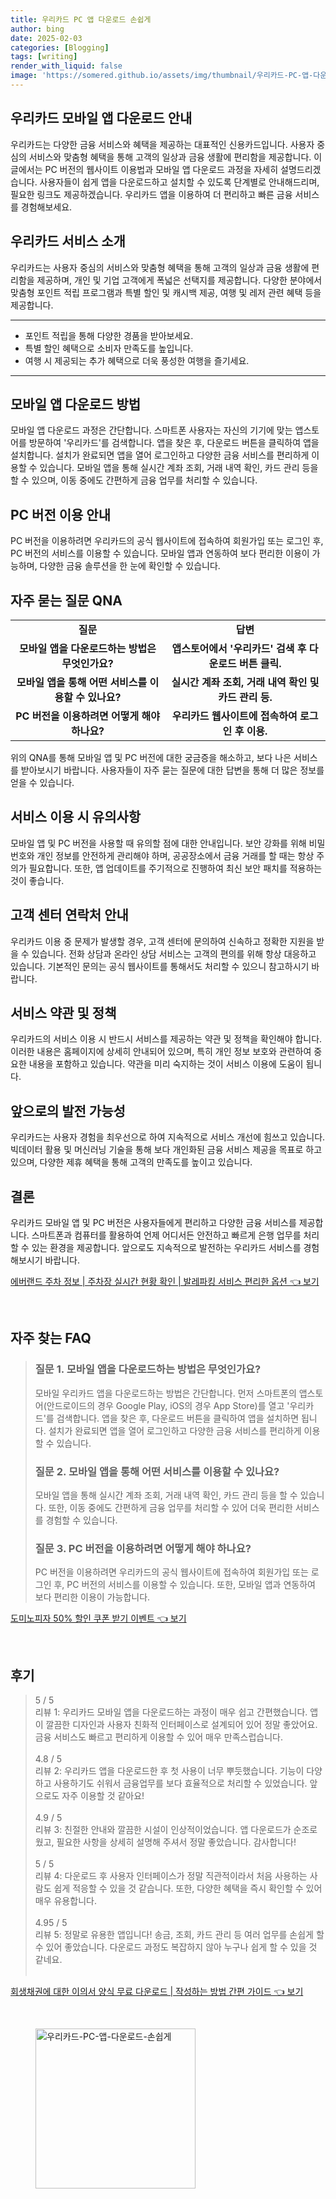 ```yaml
---
title: 우리카드 PC 앱 다운로드 손쉽게
author: bing
date: 2025-02-03
categories: [Blogging]
tags: [writing]
render_with_liquid: false
image: 'https://somered.github.io/assets/img/thumbnail/우리카드-PC-앱-다운로드-손쉽게.webp'
---
```



<h2 id='우리카드 모바일 앱 다운로드 안내'>우리카드 모바일 앱 다운로드 안내</h2>

<p>우리카드는 다양한 금융 서비스와 혜택을 제공하는 대표적인 신용카드입니다. 사용자 중심의 서비스와 맞춤형 혜택을 통해 고객의 일상과 금융 생활에 편리함을 제공합니다. 이 글에서는 PC 버전의 웹사이트 이용법과 모바일 앱 다운로드 과정을 자세히 설명드리겠습니다. 사용자들이 쉽게 앱을 다운로드하고 설치할 수 있도록 단계별로 안내해드리며, 필요한 링크도 제공하겠습니다. 우리카드 앱을 이용하여 더 편리하고 빠른 금융 서비스를 경험해보세요.</p>

<h2 id='우리카드 서비스 소개'>우리카드 서비스 소개</h2>

<p>우리카드는 사용자 중심의 서비스와 맞춤형 혜택을 통해 고객의 일상과 금융 생활에 편리함을 제공하며, 개인 및 기업 고객에게 폭넓은 선택지를 제공합니다. 다양한 분야에서 맞춤형 포인트 적립 프로그램과 특별 할인 및 캐시백 제공, 여행 및 레저 관련 혜택 등을 제공합니다.</p>

<hr />

<ul>
    <li>포인트 적립을 통해 다양한 경품을 받아보세요.</li>
    <li>특별 할인 혜택으로 소비자 만족도를 높입니다.</li>
    <li>여행 시 제공되는 추가 혜택으로 더욱 풍성한 여행을 즐기세요.</li>
</ul>

<hr />

<h2 id='모바일 앱 다운로드 방법'>모바일 앱 다운로드 방법</h2>

<p>모바일 앱 다운로드 과정은 간단합니다. 스마트폰 사용자는 자신의 기기에 맞는 앱스토어를 방문하여 '우리카드'를 검색합니다. 앱을 찾은 후, 다운로드 버튼을 클릭하여 앱을 설치합니다. 설치가 완료되면 앱을 열어 로그인하고 다양한 금융 서비스를 편리하게 이용할 수 있습니다. 모바일 앱을 통해 실시간 계좌 조회, 거래 내역 확인, 카드 관리 등을 할 수 있으며, 이동 중에도 간편하게 금융 업무를 처리할 수 있습니다.</p>

<h2 id='PC 버전 이용 안내'>PC 버전 이용 안내</h2>

<p>PC 버전을 이용하려면 우리카드의 공식 웹사이트에 접속하여 회원가입 또는 로그인 후, PC 버전의 서비스를 이용할 수 있습니다. 모바일 앱과 연동하여 보다 편리한 이용이 가능하며, 다양한 금융 솔루션을 한 눈에 확인할 수 있습니다.</p>

<h2 id='자주 묻는 질문 QNA'>자주 묻는 질문 QNA</h2>

<table>
    <tr>
        <td style="text-align: center; height: 17px;"><b>질문</b></td>
        <td style="text-align: center; height: 17px;"><b>답변</b></td>
    </tr>
    <tr>
        <td style="text-align: center; height: 17px;"><b>모바일 앱을 다운로드하는 방법은 무엇인가요?</b></td>
        <td style="text-align: center; height: 17px;"><b>앱스토어에서 '우리카드' 검색 후 다운로드 버튼 클릭.</b></td>
    </tr>
    <tr>
        <td style="text-align: center; height: 17px;"><b>모바일 앱을 통해 어떤 서비스를 이용할 수 있나요?</b></td>
        <td style="text-align: center; height: 17px;"><b>실시간 계좌 조회, 거래 내역 확인 및 카드 관리 등.</b></td>
    </tr>
    <tr>
        <td style="text-align: center; height: 17px;"><b>PC 버전을 이용하려면 어떻게 해야 하나요?</b></td>
        <td style="text-align: center; height: 17px;"><b>우리카드 웹사이트에 접속하여 로그인 후 이용.</b></td>
    </tr>
</table>

<p>위의 QNA를 통해 모바일 앱 및 PC 버전에 대한 궁금증을 해소하고, 보다 나은 서비스를 받아보시기 바랍니다. 사용자들이 자주 묻는 질문에 대한 답변을 통해 더 많은 정보를 얻을 수 있습니다.</p>

<h2 id='서비스 이용 시 유의사항'>서비스 이용 시 유의사항</h2>

<p>모바일 앱 및 PC 버전을 사용할 때 유의할 점에 대한 안내입니다. 보안 강화를 위해 비밀번호와 개인 정보를 안전하게 관리해야 하며, 공공장소에서 금융 거래를 할 때는 항상 주의가 필요합니다. 또한, 앱 업데이트를 주기적으로 진행하여 최신 보안 패치를 적용하는 것이 좋습니다.</p>

<h2 id='고객 센터 연락처 안내'>고객 센터 연락처 안내</h2>

<p>우리카드 이용 중 문제가 발생할 경우, 고객 센터에 문의하여 신속하고 정확한 지원을 받을 수 있습니다. 전화 상담과 온라인 상담 서비스는 고객의 편의를 위해 항상 대응하고 있습니다. 기본적인 문의는 공식 웹사이트를 통해서도 처리할 수 있으니 참고하시기 바랍니다.</p>

<h2 id='서비스 약관 및 정책'>서비스 약관 및 정책</h2>

<p>우리카드의 서비스 이용 시 반드시 서비스를 제공하는 약관 및 정책을 확인해야 합니다. 이러한 내용은 홈페이지에 상세히 안내되어 있으며, 특히 개인 정보 보호와 관련하여 중요한 내용을 포함하고 있습니다. 약관을 미리 숙지하는 것이 서비스 이용에 도움이 됩니다.</p>

<h2 id='앞으로의 발전 가능성'>앞으로의 발전 가능성</h2>

<p>우리카드는 사용자 경험을 최우선으로 하여 지속적으로 서비스 개선에 힘쓰고 있습니다. 빅데이터 활용 및 머신러닝 기술을 통해 보다 개인화된 금융 서비스 제공을 목표로 하고 있으며, 다양한 제휴 혜택을 통해 고객의 만족도를 높이고 있습니다.</p>

<h2 id='결론'>결론</h2>

<p>우리카드 모바일 앱 및 PC 버전은 사용자들에게 편리하고 다양한 금융 서비스를 제공합니다. 스마트폰과 컴퓨터를 활용하여 언제 어디서든 안전하고 빠르게 은행 업무를 처리할 수 있는 환경을 제공합니다. 앞으로도 지속적으로 발전하는 우리카드 서비스를 경험해보시기 바랍니다.</p>


<p><a class="click-button" title="에버랜드 주차 정보 | 주차장 실시간 현황 확인 | 발레파킹 서비스 편리한 옵션" href="https://somered.github.io/posts/%EC%97%90%EB%B2%84%EB%9E%9C%EB%93%9C-%EC%A3%BC%EC%B0%A8-%EC%A0%95%EB%B3%B4-%EC%A3%BC%EC%B0%A8%EC%9E%A5-%EC%8B%A4%EC%8B%9C%EA%B0%84-%ED%98%84%ED%99%A9-%ED%99%95%EC%9D%B8-%EB%B0%9C%EB%A0%88%ED%8C%8C%ED%82%B9-%EC%84%9C%EB%B9%84%EC%8A%A4-%ED%8E%B8%EB%A6%AC%ED%95%9C-%EC%98%B5%EC%85%98/" rel="dofollow">에버랜드 주차 정보 | 주차장 실시간 현황 확인 | 발레파킹 서비스 편리한 옵션 👈 보기</a></p><br>
<h2 id='자주_찾는_FAQ'>자주 찾는 FAQ</h2>
<div itemscope="" itemtype="https://schema.org/FAQPage">
<blockquote>
<div itemscope="" itemprop="mainEntity" itemtype="https://schema.org/Question">
<h3 itemprop="name">질문 1. 모바일 앱을 다운로드하는 방법은 무엇인가요?</h3>
<div itemscope="" itemprop="acceptedAnswer" itemtype="https://schema.org/Answer">
<span itemprop="text">
<p>모바일 우리카드 앱을 다운로드하는 방법은 간단합니다. 먼저 스마트폰의 앱스토어(안드로이드의 경우 Google Play, iOS의 경우 App Store)를 열고 '우리카드'를 검색합니다. 앱을 찾은 후, 다운로드 버튼을 클릭하여 앱을 설치하면 됩니다. 설치가 완료되면 앱을 열어 로그인하고 다양한 금융 서비스를 편리하게 이용할 수 있습니다.</p>
</span>
</div>
</div>
<div itemscope="" itemprop="mainEntity" itemtype="https://schema.org/Question">
<h3 itemprop="name">질문 2. 모바일 앱을 통해 어떤 서비스를 이용할 수 있나요?</h3>
<div itemscope="" itemprop="acceptedAnswer" itemtype="https://schema.org/Answer">
<span itemprop="text">
<p>모바일 앱을 통해 실시간 계좌 조회, 거래 내역 확인, 카드 관리 등을 할 수 있습니다. 또한, 이동 중에도 간편하게 금융 업무를 처리할 수 있어 더욱 편리한 서비스를 경험할 수 있습니다.</p>
</span>
</div>
</div>
<div itemscope="" itemprop="mainEntity" itemtype="https://schema.org/Question">
<h3 itemprop="name">질문 3. PC 버전을 이용하려면 어떻게 해야 하나요?</h3>
<div itemscope="" itemprop="acceptedAnswer" itemtype="https://schema.org/Answer">
<span itemprop="text">
<p>PC 버전을 이용하려면 우리카드의 공식 웹사이트에 접속하여 회원가입 또는 로그인 후, PC 버전의 서비스를 이용할 수 있습니다. 또한, 모바일 앱과 연동하여 보다 편리한 이용이 가능합니다.</p>
</span>
</div>
</div>
</blockquote>
</div>
<p><a class="click-button" title="도미노피자 50% 할인 쿠폰 받기 이벤트" href="https://somered.github.io/posts/%EB%8F%84%EB%AF%B8%EB%85%B8%ED%94%BC%EC%9E%90-50-%ED%95%A0%EC%9D%B8-%EC%BF%A0%ED%8F%B0-%EB%B0%9B%EA%B8%B0-%EC%9D%B4%EB%B2%A4%ED%8A%B8/" rel="dofollow">도미노피자 50% 할인 쿠폰 받기 이벤트 👈 보기</a></p><br>
<h2 id='후기'>후기</h2>
<div itemscope itemtype="https://schema.org/Product">
  <blockquote>
  <div itemprop="review" itemscope itemtype="https://schema.org/Review">
      <div itemprop="reviewRating" itemscope itemtype="https://schema.org/Rating"> <span itemprop="ratingValue">5</span> / <span itemprop="bestRating">5</span> </div>
      <span itemprop="reviewBody">리뷰 1: 우리카드 모바일 앱을 다운로드하는 과정이 매우 쉽고 간편했습니다. 앱이 깔끔한 디자인과 사용자 친화적 인터페이스로 설계되어 있어 정말 좋았어요. 금융 서비스도 빠르고 편리하게 이용할 수 있어 매우 만족스럽습니다.</span>
  </div>
  <br>
  <div itemprop="review" itemscope itemtype="https://schema.org/Review">
      <div itemprop="reviewRating" itemscope itemtype="https://schema.org/Rating"> <span itemprop="ratingValue">4.8</span> / <span itemprop="bestRating">5</span> </div>
      <span itemprop="reviewBody">리뷰 2: 우리카드 앱을 다운로드한 후 첫 사용이 너무 뿌듯했습니다. 기능이 다양하고 사용하기도 쉬워서 금융업무를 보다 효율적으로 처리할 수 있었습니다. 앞으로도 자주 이용할 것 같아요!</span>
  </div>
  <br>
  <div itemprop="review" itemscope itemtype="https://schema.org/Review">
      <div itemprop="reviewRating" itemscope itemtype="https://schema.org/Rating"> <span itemprop="ratingValue">4.9</span> / <span itemprop="bestRating">5</span> </div>
      <span itemprop="reviewBody">리뷰 3: 친절한 안내와 깔끔한 시설이 인상적이었습니다. 앱 다운로드가 순조로웠고, 필요한 사항을 상세히 설명해 주셔서 정말 좋았습니다. 감사합니다!</span>
  </div>
  <br>
  <div itemprop="review" itemscope itemtype="https://schema.org/Review">
      <div itemprop="reviewRating" itemscope itemtype="https://schema.org/Rating"> <span itemprop="ratingValue">5</span> / <span itemprop="bestRating">5</span> </div>
      <span itemprop="reviewBody">리뷰 4: 다운로드 후 사용자 인터페이스가 정말 직관적이라서 처음 사용하는 사람도 쉽게 적응할 수 있을 것 같습니다. 또한, 다양한 혜택을 즉시 확인할 수 있어 매우 유용합니다.</span>
  </div>
  <br>
  <div itemprop="review" itemscope itemtype="https://schema.org/Review">
      <div itemprop="reviewRating" itemscope itemtype="https://schema.org/Rating"> <span itemprop="ratingValue">4.95</span> / <span itemprop="bestRating">5</span> </div>
      <span itemprop="reviewBody">리뷰 5: 정말로 유용한 앱입니다! 송금, 조회, 카드 관리 등 여러 업무를 손쉽게 할 수 있어 좋았습니다. 다운로드 과정도 복잡하지 않아 누구나 쉽게 할 수 있을 것 같네요.</span>
  </div>
  <br>
  </blockquote>
</div>
<p><a class="click-button" title="회생채권에 대한 이의서 양식 무료 다운로드 | 작성하는 방법 간편 가이드" href="https://somered.github.io/posts/%ED%9A%8C%EC%83%9D%EC%B1%84%EA%B6%8C%EC%97%90-%EB%8C%80%ED%95%9C-%EC%9D%B4%EC%9D%98%EC%84%9C-%EC%96%91%EC%8B%9D-%EB%AC%B4%EB%A3%8C-%EB%8B%A4%EC%9A%B4%EB%A1%9C%EB%93%9C-%EC%9E%91%EC%84%B1%ED%95%98%EB%8A%94-%EB%B0%A9%EB%B2%95-%EA%B0%84%ED%8E%B8-%EA%B0%80%EC%9D%B4%EB%93%9C/" rel="dofollow">회생채권에 대한 이의서 양식 무료 다운로드 | 작성하는 방법 간편 가이드 👈 보기</a></p><br>
<figure class="image"><img src="https://somered.github.io/assets/img/thumbnail/우리카드-PC-앱-다운로드-손쉽게.webp" alt="우리카드-PC-앱-다운로드-손쉽게" width="256" height="256"></figure>